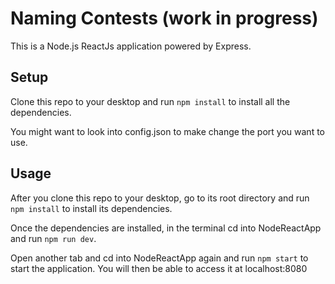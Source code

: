 # Naming Contests (work in progress)

This is a Node.js ReactJs application powered by Express.

## Setup
Clone this repo to your desktop and run `npm install` to install all the dependencies.

You might want to look into config.json to make change the port you want to use.

## Usage
After you clone this repo to your desktop, go to its root directory and run `npm install` to install its dependencies.

Once the dependencies are installed, in the terminal cd into NodeReactApp and run `npm run dev`.

Open another tab and cd into NodeReactApp again and run `npm start` to start the application.
You will then be able to access it at localhost:8080
